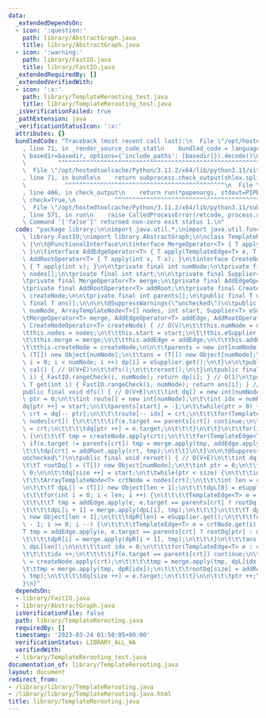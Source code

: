 ```yaml
---
data:
  _extendedDependsOn:
  - icon: ':question:'
    path: library/AbstractGraph.java
    title: library/AbstractGraph.java
  - icon: ':warning:'
    path: library/FastIO.java
    title: library/FastIO.java
  _extendedRequiredBy: []
  _extendedVerifiedWith:
  - icon: ':x:'
    path: library/TemplateRerooting_test.java
    title: library/TemplateRerooting_test.java
  _isVerificationFailed: true
  _pathExtension: java
  _verificationStatusIcon: ':x:'
  attributes: {}
  bundledCode: "Traceback (most recent call last):\n  File \"/opt/hostedtoolcache/Python/3.11.2/x64/lib/python3.11/site-packages/onlinejudge_verify/documentation/build.py\"\
    , line 71, in _render_source_code_stat\n    bundled_code = language.bundle(stat.path,\
    \ basedir=basedir, options={'include_paths': [basedir]}).decode()\n          \
    \         ^^^^^^^^^^^^^^^^^^^^^^^^^^^^^^^^^^^^^^^^^^^^^^^^^^^^^^^^^^^^^^^^^^^^^^^^^^^^^^^^^\n\
    \  File \"/opt/hostedtoolcache/Python/3.11.2/x64/lib/python3.11/site-packages/onlinejudge_verify/languages/user_defined.py\"\
    , line 71, in bundle\n    return subprocess.check_output(shlex.split(command))\n\
    \           ^^^^^^^^^^^^^^^^^^^^^^^^^^^^^^^^^^^^^^^^^^^^^\n  File \"/opt/hostedtoolcache/Python/3.11.2/x64/lib/python3.11/subprocess.py\"\
    , line 466, in check_output\n    return run(*popenargs, stdout=PIPE, timeout=timeout,\
    \ check=True,\n           ^^^^^^^^^^^^^^^^^^^^^^^^^^^^^^^^^^^^^^^^^^^^^^^^^^^^^^^^^\n\
    \  File \"/opt/hostedtoolcache/Python/3.11.2/x64/lib/python3.11/subprocess.py\"\
    , line 571, in run\n    raise CalledProcessError(retcode, process.args,\nsubprocess.CalledProcessError:\
    \ Command '['false']' returned non-zero exit status 1.\n"
  code: "package library;\n\nimport java.util.*;\nimport java.util.function.*;\nimport\
    \ library.FastIO;\nimport library.AbstractGraph;\n\nclass TemplateRerooting<T>\
    \ {\n\t@FunctionalInterface\n\tinterface MergeOperator<T> { T apply(T x1, T x2);\
    \ }\n\tinterface AddEdgeOperator<T> { T apply(TemplateEdge<T> e, T x); }\n\tinterface\
    \ AddRootOperator<T> { T apply(int v, T x); }\n\tinterface CreateNodeOperator<T>\
    \ { T apply(int v); }\n\n\tprivate final int numNode;\n\tprivate final ArrayTemplateNode<T>\
    \ nodes[];\n\tprivate final int start;\n\n\tprivate final Supplier<T> eSupplier;\n\
    \tprivate final MergeOperator<T> merge;\n\tprivate final AddEdgeOperator<T> addEdge;\n\
    \tprivate final AddRootOperator<T> addRoot;\n\tprivate final CreateNodeOperator<T>\
    \ createNode;\n\n\tprivate final int parents[];\n\tpublic final T dp[];\n\tpublic\
    \ final T ans[];\n\n\n\t@SuppressWarnings(\"unchecked\")\n\tpublic TemplateRerooting(int\
    \ numNode, ArrayTemplateNode<T>[] nodes, int start, Supplier<T> eSupplier,\n\t\
    \tMergeOperator<T> merge, AddEdgeOperator<T> addEdge, AddRootOperator<T> addRoot,\
    \ CreateNodeOperator<T> createNode) { // O(V)\n\t\tthis.numNode = numNode;\n\t\
    \tthis.nodes = nodes;\n\t\tthis.start = start;\n\t\tthis.eSupplier = eSupplier;\n\
    \t\tthis.merge = merge;\n\t\tthis.addEdge = addEdge;\n\t\tthis.addRoot = addRoot;\n\
    \t\tthis.createNode = createNode;\n\n\t\tparents = new int[numNode];\n\t\tdp =\
    \ (T[]) new Object[numNode];\n\t\tans = (T[]) new Object[numNode];\n\t\tfor(int\
    \ i = 0; i < numNode; i ++) dp[i] = eSupplier.get();\n\t}\n\n\tpublic final void\
    \ cal() { // O(V+E)\n\t\tdfs();\n\t\treroot();\n\t}\n\tpublic final T getDp(int\
    \ i) { FastIO.rangeCheck(i, numNode); return dp[i]; } // O(1)\n\tpublic final\
    \ T get(int i) { FastIO.rangeCheck(i, numNode); return ans[i]; } // O(1)\n\n\t\
    public final void dfs() { // O(V+E)\n\t\tint dq[] = new int[numNode];\n\t\tint\
    \ ptr = 0;\n\t\tint route[] = new int[numNode];\n\t\tint idx = numNode;\n\n\t\t\
    dq[ptr ++] = start;\n\t\tparents[start] = -1;\n\t\twhile(ptr > 0) {\n\t\t\tint\
    \ crt = dq[-- ptr];\n\t\t\troute[-- idx] = crt;\n\t\t\tfor(TemplateEdge<T> e :\
    \ nodes[crt]) {\n\t\t\t\tif(e.target == parents[crt]) continue;\n\t\t\t\tparents[e.target]\
    \ = crt;\n\t\t\t\tdq[ptr ++] = e.target;\n\t\t\t}\n\t\t}\n\t\tfor(int crt : route)\
    \ {\n\t\t\tT tmp = createNode.apply(crt);\n\t\t\tfor(TemplateEdge<T> e : nodes[crt])\
    \ if(e.target != parents[crt]) tmp = merge.apply(tmp, addEdge.apply(e, dp[e.target]));\n\
    \t\t\tdp[crt] = addRoot.apply(crt, tmp);\n\t\t}\n\t}\n\n\t@SuppressWarnings(\"\
    unchecked\")\n\tpublic final void reroot() { // O(V+E)\n\t\tint dq[] = new int[numNode];\n\
    \t\tT rootDq[] = (T[]) new Object[numNode];\n\t\tint ptr = 0;\n\t\tint size =\
    \ 0;\n\n\t\tdq[size ++] = start;\n\t\twhile(ptr < size) {\n\t\t\tint crt = dq[ptr];\n\
    \t\t\tArrayTemplateNode<T> crtNode = nodes[crt];\n\t\t\tint len = crtNode.size();\n\
    \n\t\t\tT dpL[] = (T[]) new Object[len + 1];\n\t\t\tdpL[0] = eSupplier.get();\n\
    \t\t\tfor(int i = 0; i < len; i ++) {\n\t\t\t\tTemplateEdge<T> e = crtNode.get(i);\n\
    \t\t\t\tT tmp = addEdge.apply(e, e.target == parents[crt] ? rootDq[ptr] : dp[e.target]);\n\
    \t\t\t\tdpL[i + 1] = merge.apply(dpL[i], tmp);\n\t\t\t}\n\t\t\tT dpR[] = (T[])\
    \ new Object[len + 1];\n\t\t\tdpR[len] = eSupplier.get();\n\t\t\tfor(int i = len\
    \ - 1; i >= 0; i --) {\n\t\t\t\tTemplateEdge<T> e = crtNode.get(i);\n\t\t\t\t\
    T tmp = addEdge.apply(e, e.target == parents[crt] ? rootDq[ptr] : dp[e.target]);\n\
    \t\t\t\tdpR[i] = merge.apply(dpR[i + 1], tmp);\n\t\t\t}\n\t\t\tans[crt] = addRoot.apply(crt,\
    \ dpL[len]);\n\n\t\t\tint idx = 0;\n\t\t\tfor(TemplateEdge<T> e : crtNode) {\n\
    \t\t\t\tidx ++;\n\t\t\t\tif(e.target == parents[crt]) continue;\n\t\t\t\tT tmp\
    \ = createNode.apply(crt);\n\t\t\t\ttmp = merge.apply(tmp, dpL[idx - 1]);\n\t\t\
    \t\ttmp = merge.apply(tmp, dpR[idx]);\n\t\t\t\trootDq[size] = addRoot.apply(crt,\
    \ tmp);\n\t\t\t\tdq[size ++] = e.target;\n\t\t\t}\n\n\t\t\tptr ++;\n\t\t}\n\t\
    }\n}"
  dependsOn:
  - library/FastIO.java
  - library/AbstractGraph.java
  isVerificationFile: false
  path: library/TemplateRerooting.java
  requiredBy: []
  timestamp: '2023-03-24 01:50:05+09:00'
  verificationStatus: LIBRARY_ALL_WA
  verifiedWith:
  - library/TemplateRerooting_test.java
documentation_of: library/TemplateRerooting.java
layout: document
redirect_from:
- /library/library/TemplateRerooting.java
- /library/library/TemplateRerooting.java.html
title: library/TemplateRerooting.java
---
```

